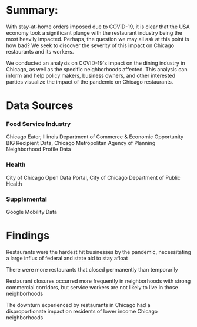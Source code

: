# Summary:

With stay-at-home orders imposed due to COVID-19, it is clear that the USA economy took a significant plunge with the restaurant industry being the most heavily impacted. Perhaps, the question we may all ask at this point is how bad? We seek to discover the severity of this impact on Chicago restaurants and its workers.

We conducted an analysis on COVID-19's impact on the dining industry in Chicago, as well as the specific neighborhoods affected. This analysis can inform and help policy makers, business owners, and other interested parties visualize the impact of the pandemic on Chicago restaurants.

# Data Sources

### Food Service Industry 
Chicago Eater, Illinois Department of Commerce & Economic Opportunity BIG Recipient Data, Chicago Metropolitan Agency of Planning Neighborhood Profile Data
### Health
City of Chicago Open Data Portal, City of Chicago Department of Public Health
### Supplemental
Google Mobility Data

# Findings

Restaurants were the hardest hit businesses by the pandemic, necessitating a large influx of federal and state aid to stay afloat

There were more restaurants that closed permanently than temporarily

Restaurant closures occurred more frequently in neighborhoods with strong commercial corridors, but service workers are not likely to live in those neighborhoods

The downturn experienced by restaurants in Chicago had a disproportionate impact on residents of lower income Chicago neighborhoods



